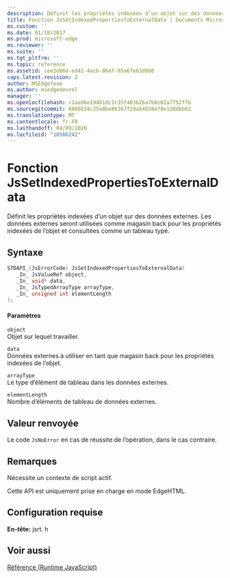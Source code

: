 ```yaml
---
description: Définit les propriétés indexées d’un objet sur des données externes. Les données externes seront utilisées comme magasin back pour les propriétés indexées de l’objet et consultées comme un tableau typé.
title: Fonction JsSetIndexedPropertiesToExternalData | Documents Microsoft
ms.custom: ''
ms.date: 01/18/2017
ms.prod: microsoft-edge
ms.reviewer: ''
ms.suite: ''
ms.tgt_pltfrm: ''
ms.topic: reference
ms.assetid: cee2d86d-ed42-4acb-86ef-95a67e63d0d6
caps.latest.revision: 2
author: MSEdgeTeam
ms.author: msedgedevrel
manager: ''
ms.openlocfilehash: c1aed6e194b1dc1c35f403626a7b6c02a7752ffb
ms.sourcegitcommit: 6860234c25a8be863b7f29a54838e78e120dbb62
ms.translationtype: MT
ms.contentlocale: fr-FR
ms.lasthandoff: 04/09/2020
ms.locfileid: "10566242"
---
```

# Fonction JsSetIndexedPropertiesToExternalData
Définit les propriétés indexées d’un objet sur des données externes. Les données externes seront utilisées comme magasin back pour les propriétés indexées de l’objet et consultées comme un tableau typé.  
  
## Syntaxe  
  
```cpp  
STDAPI_(JsErrorCode) JsSetIndexedPropertiesToExternalData(  
   _In_ JsValueRef object,  
   _In_ void* data,  
   _In_ JsTypedArrayType arrayType,  
   _In_ unsigned int elementLength  
);  
```  
  
#### Paramètres  
 `object`  
 Objet sur lequel travailler.  
  
 `data`  
 Données externes à utiliser en tant que magasin back pour les propriétés indexées de l’objet.  
  
 `arrayType`  
 Le type d’élément de tableau dans les données externes.  
  
 `elementLength`  
 Nombre d’éléments de tableau de données externes.  
  
## Valeur renvoyée  
 Le code `JsNoError` en cas de réussite de l’opération, dans le cas contraire.  
  
## Remarques  
 Nécessite un contexte de script actif.  
  
 Cette API est uniquement prise en charge en mode EdgeHTML.  
  
## Configuration requise  
 **En-tête:** jsrt. h  
  
## Voir aussi  
 [Référence (Runtime JavaScript)](../chakra-hosting/reference-javascript-runtime.md)